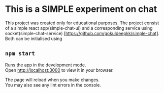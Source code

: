 # This is a SIMPLE experiment on chat

This project was created only for educational purposes. The project consist of a simple react app(simple-chat-ui) and a corresponding service using socket(simple-chat-service) [https://github.com/gokuldeepkk/simple-chat]. Both can be initialised using

## `npm start`

Runs the app in the development mode.\
Open [http://localhost:3000](http://localhost:3000) to view it in your browser.

The page will reload when you make changes.\
You may also see any lint errors in the console.
